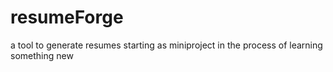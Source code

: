 # resumeForge
a tool to generate resumes starting as miniproject in the process of learning something new
